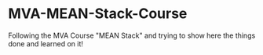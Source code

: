 # MVA-MEAN-Stack-Course

Following the MVA Course "MEAN Stack" and trying to show here the things done and learned on it!
